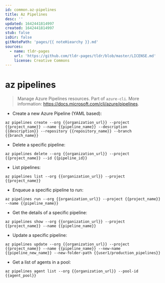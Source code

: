 ```yaml
---
id: common.az-pipelines
title: Az Pipelines
desc: ''
updated: 1642441814997
created: 1642441814997
stub: false
isDir: false
gitNotePath: 'pages/{{ noteHiearchy }}.md'
sources:
  - name: tldr-pages
    url: 'https://github.com/tldr-pages/tldr/blob/master/LICENSE.md'
    license: Creative Commons
---
```

# az pipelines

> Manage Azure Pipelines resources.
> Part of `azure-cli`.
> More information: <https://docs.microsoft.com/cli/azure/pipelines>.

- Create a new Azure Pipeline (YAML based):

`az pipelines create --org {{organization_url}} --project {{project_name}} --name {{pipeline_name}} --description {{description}} --repository {{repository_name}} --branch {{branch_name}}`

- Delete a specific pipeline:

`az pipelines delete --org {{organization_url}} --project {{project_name}} --id {{pipeline_id}}`

- List pipelines:

`az pipelines list --org {{organization_url}} --project {{project_name}}`

- Enqueue a specific pipeline to run:

`az pipelines run --org {{organization_url}} --project {{project_name}} --name {{pipeline_name}}`

- Get the details of a specific pipeline:

`az pipelines show --org {{organization_url}} --project {{project_name}} --name {{pipeline_name}}`

- Update a specific pipeline:

`az pipelines update --org {{organization_url}} --project {{project_name}} --name {{pipeline_name}} --new-name {{pipeline_new_name}} --new-folder-path {{user1/production_pipelines}}`

- Get a list of agents in a pool:

`az pipelines agent list --org {{organization_url}} --pool-id {{agent_pool}}`

